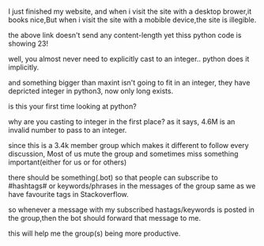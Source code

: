 I just finished my website, and when i visit the site with a desktop brower,it books nice,But when i visit the site with a mobible device,the site is illegible.

the above link doesn't  send any content-length yet thiss python code is showing 23!

well, you almost never need to explicitly cast to an integer..
python does it implicitly.

and something bigger than maxint isn't going to fit in an integer, they have depricted integer in python3, now only long exists.

is this your first time looking at python?

why are you casting to integer in the first place?
as it says, 4.6M is an invalid number to pass to an integer.

since this is a 3.4k member group which makes it different to follow every discussion, Most of us mute the group and sometimes miss something important(either for us or for others)

there should be something(.bot) so that people can subscribe to #hashtags# or keywords/phrases in the messages of the group same as we have favourite tags in Stackoverflow.

so whenever a message with my subscribed hastags/keywords is posted in the group,then the bot should forward that message to me.

this will help me the group(s) being more productive.































